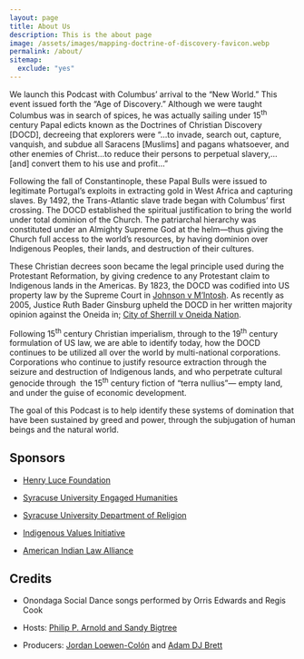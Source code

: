 ```yaml
---
layout: page
title: About Us
description: This is the about page
image: /assets/images/mapping-doctrine-of-discovery-favicon.webp
permalink: /about/
sitemap:
  exclude: "yes"
---
```


We launch this Podcast with Columbus’ arrival to the “New World.” This event issued forth the “Age of Discovery.” Although we were taught Columbus was in search of spices, he was actually sailing under 15<sup>th</sup> century Papal edicts known as the Doctrines of Christian Discovery [DOCD], decreeing that explorers were “…to invade, search out, capture, vanquish, and subdue all Saracens [Muslims] and pagans whatsoever, and other enemies of Christ…to reduce their persons to perpetual slavery,…[and] convert them to his use and profit…”

Following the fall of Constantinople, these Papal Bulls were issued to legitimate Portugal’s exploits in extracting gold in West Africa and capturing slaves. By 1492, the Trans-Atlantic slave trade began with Columbus’ first crossing. The DOCD established the spiritual justification to bring the world under total dominion of the Church. The patriarchal hierarchy was constituted under an Almighty Supreme God at the helm—thus giving the Church full access to the world’s resources, by having dominion over Indigenous Peoples, their lands, and destruction of their cultures.

These Christian decrees soon became the legal principle used during the Protestant Reformation, by giving credence to any Protestant claim to Indigenous lands in the Americas. By 1823, the DOCD was codified into US property law by the Supreme Court in [Johnson v M’Intosh](https://doctrineofdiscovery.org/johnson-v-mcintosh/). As recently as 2005, Justice Ruth Bader Ginsburg upheld the DOCD in her written majority opinion against the Oneida in; [City of Sherrill v Oneida Nation](https://doctrineofdiscovery.org/sherrill-v-oneida-opinion-of-the-court/).

Following 15<sup>th</sup> century Christian imperialism, through to the 19<sup>th</sup> century formulation of US law, we are able to identify today, how the DOCD continues to be utilized all over the world by multi-national corporations. Corporations who continue to justify resource extraction through the seizure and destruction of Indigenous lands, and who perpetrate cultural genocide through  the 15<sup>th</sup> century fiction of “terra nullius”— empty land, and under the guise of economic development.

The goal of this Podcast is to help identify these systems of domination that have been sustained by greed and power, through the subjugation of human beings and the natural world.

## Sponsors

*   [Henry Luce Foundation](https://www.hluce.org/)

*   [Syracuse University Engaged Humanities](https://thecollege.syr.edu/engaged-humanities/)

*   [Syracuse University Department of Religion](https://thecollege.syr.edu/religion/)

*   [Indigenous Values Initiative](https://indigenousvalues.org/)

*   [American Indian Law Alliance](http://aila.ngo/)

## Credits

*   Onondaga Social Dance songs performed by Orris Edwards and Regis Cook

*   Hosts: [Philip P. Arnold and Sandy Bigtree](https://indigenousvalues.org/about/our-team/)

*   Producers: [Jordan Loewen-Colón](https://www.jordanbradyloewen.com/) and [Adam DJ Brett](https://adamdjbrett.com/)